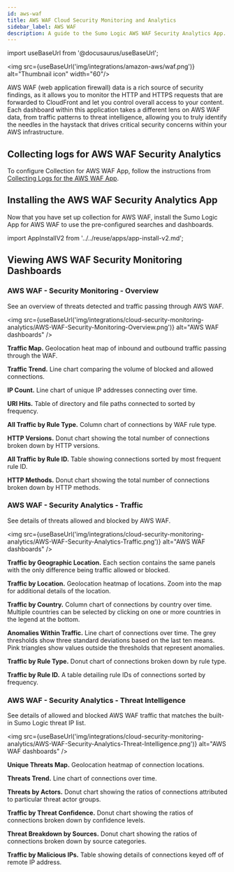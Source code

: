 ```yaml
---
id: aws-waf
title: AWS WAF Cloud Security Monitoring and Analytics
sidebar_label: AWS WAF
description: A guide to the Sumo Logic AWS WAF Security Analytics App.
---
```


import useBaseUrl from '@docusaurus/useBaseUrl';

<img src={useBaseUrl('img/integrations/amazon-aws/waf.png')} alt="Thumbnail icon" width="60"/>

AWS WAF (web application firewall) data is a rich source of security findings, as it allows you to monitor the HTTP and HTTPS requests that are forwarded to CloudFront and let you control overall access to your content. Each dashboard within this application takes a different lens on AWS WAF data, from traffic patterns to threat intelligence, allowing you to truly identify the needles in the haystack that drives critical security concerns within your AWS infrastructure.

## Collecting logs for AWS WAF Security Analytics

To configure Collection for AWS WAF App, follow the instructions from [Collecting Logs for the AWS WAF App](/docs/integrations/amazon-aws/waf#collecting-logs-for-the-aws-waf-app).

## Installing the AWS WAF Security Analytics App

Now that you have set up collection for AWS WAF, install the Sumo Logic App for AWS WAF to use the pre-configured searches and dashboards.

import AppInstallV2 from '../../reuse/apps/app-install-v2.md';

<AppInstallV2/>

## Viewing AWS WAF Security Monitoring Dashboards

### AWS WAF - Security Monitoring - Overview

See an overview of threats detected and traffic passing through AWS WAF.

<img src={useBaseUrl('img/integrations/cloud-security-monitoring-analytics/AWS-WAF-Security-Monitoring-Overview.png')} alt="AWS WAF dashboards" />

**Traffic Map.** Geolocation heat map of inbound and outbound traffic passing through the WAF.

**Traffic Trend.** Line chart comparing the volume of blocked and allowed connections.

**IP Count.** Line chart of unique IP addresses connecting over time.

**URI Hits.** Table of directory and file paths connected to sorted by frequency.

**All Traffic by Rule Type.** Column chart of connections by WAF rule type.

**HTTP Versions.** Donut chart showing the total number of connections broken down by HTTP versions.

**All Traffic by Rule ID.** Table showing connections sorted by most frequent rule ID.

**HTTP Methods.** Donut chart showing the total number of connections broken down by HTTP methods.


### AWS WAF - Security Analytics - Traffic

See details of threats allowed and blocked by AWS WAF.

<img src={useBaseUrl('img/integrations/cloud-security-monitoring-analytics/AWS-WAF-Security-Analytics-Traffic.png')} alt="AWS WAF dashboards" />

**Traffic by Geographic Location.** Each section contains the same panels with the only difference being traffic allowed or blocked.

**Traffic by Location.** Geolocation heatmap of locations. Zoom into the map for additional details of the location.

**Traffic by Country.** Column chart of connections by country over time. Multiple countries can be selected by clicking on one or more countries in the legend at the bottom.

**Anomalies Within Traffic.** Line chart of connections over time. The grey thresholds show three standard deviations based on the last ten means. Pink triangles show values outside the thresholds that represent anomalies.

**Traffic by Rule Type.** Donut chart of connections broken down by rule type.

**Traffic by Rule ID.** A table detailing rule IDs of connections sorted by frequency.


### AWS WAF - Security Analytics - Threat Intelligence

See details of allowed and blocked AWS WAF traffic that matches the built-in Sumo Logic threat IP list.

<img src={useBaseUrl('img/integrations/cloud-security-monitoring-analytics/AWS-WAF-Security-Analytics-Threat-Intelligence.png')} alt="AWS WAF dashboards" />

**Unique Threats Map.** Geolocation heatmap of connection locations.

**Threats Trend.** Line chart of connections over time.

**Threats by Actors.** Donut chart showing the ratios of connections attributed to particular threat actor groups.

**Traffic by Threat Confidence.** Donut chart showing the ratios of connections broken down by confidence levels.

**Threat Breakdown by Sources.** Donut chart showing the ratios of connections broken down by source categories.

**Traffic by Malicious IPs.** Table showing details of connections keyed off of remote IP address.
